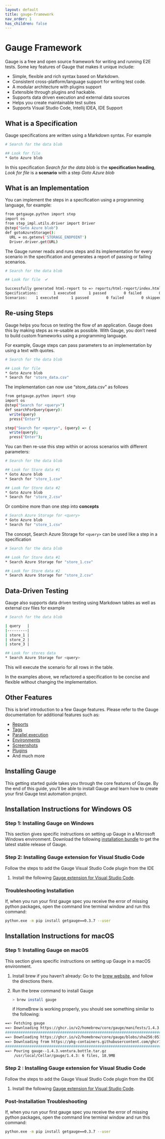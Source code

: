```yaml
---
layout: default
title: gauge-framework
nav_order: 1
has_children: false
---
```


# Gauge Framework

Gauge is a free and open source framework for writing and running E2E tests. Some key features of Gauge that makes it unique include:

- Simple, flexible and rich syntax based on Markdown.
- Consistent cross-platform/language support for writing test code.
- A modular architecture with plugins support
- Extensible through plugins and hackable.
- Supports data driven execution and external data sources
- Helps you create maintainable test suites
- Supports Visual Studio Code, Intellij IDEA, IDE Support

## What is a Specification

Gauge specifications are written using a Markdown syntax. For example

```bash
# Search for the data blob

## Look for file
* Goto Azure blob
```

In this specification *Search for the data blob* is the **specification heading**, *Look for file* is a **scenario** with a step *Goto Azure blob*

## What is an Implementation

You can implement the steps in a specification using a programming language, for example:

```bash
from getgauge.python import step
import os
from step_impl.utils.driver import Driver
@step("Goto Azure blob")
def gotoAzureStorage():
  URL = os.getenv('STORAGE_ENDPOINT')
  Driver.driver.get(URL)
```

The Gauge runner reads and runs steps and its implementation for every scenario in the specification and generates a report of passing or failing scenarios.

```bash
# Search for the data blob

## Look for file  ✔

Successfully generated html-report to => reports/html-report/index.html
Specifications:       1 executed      1 passed        0 failed        0 skipped
Scenarios:    1 executed      1 passed        0 failed        0 skipped
```

## Re-using Steps

Gauge helps you focus on testing the flow of an application. Gauge does this by making steps as re-usable as possible. With Gauge, you don’t need to build custom frameworks using a programming language.

For example, Gauge steps can pass parameters to an implementation by using a text with quotes.

```bash
# Search for the data blob

## Look for file
* Goto Azure blob
* Search for "store_data.csv"
```

The implementation can now use “store_data.csv” as follows

```bash
from getgauge.python import step
import os
@step("Search for <query>")
def searchForQuery(query):
  write(query)
  press("Enter")

step("Search for <query>", (query) => {
  write(query);
  press("Enter");
```

You can then re-use this step within or across scenarios with different parameters:

```bash
# Search for the data blob

## Look for Store data #1
* Goto Azure blob
* Search for "store_1.csv"

## Look for Store data #2
* Goto Azure blob
* Search for "store_2.csv"
```

Or combine more than one step into **concepts**

```bash
# Search Azure Storage for <query>
* Goto Azure blob
* Search for "store_1.csv"
```

The concept, Search Azure Storage for `<query>` can be used like a step in a specification

```bash
# Search for the data blob

## Look for Store data #1
* Search Azure Storage for "store_1.csv"

## Look for Store data #2
* Search Azure Storage for "store_2.csv"
```

## Data-Driven Testing

Gauge also supports data driven testing using Markdown tables as well as external csv files for example

```bash
# Search for the data blob

| query   |
|---------|
| store_1 |
| store_2 |
| store_3 |

## Look for stores data
* Search Azure Storage for <query>
```

This will execute the scenario for all rows in the table.

In the examples above, we refactored a specification to be concise and flexible without changing the implementation.

## Other Features

This is brief introduction to a few Gauge features. Please refer to the Gauge documentation for additional features such as:

- [Reports](https://docs.gauge.org/getting_started/view-a-report.html)
- [Tags](https://docs.gauge.org/execution.html?#filter-specifications-and-scenarios-by-using-tags)
- [Parallel execution](https://docs.gauge.org/execution.html#filter-specifications-and-scenarios-by-using-tags)
- [Environments](https://docs.gauge.org/configuration.html#using-environments-in-a-gauge-project)
- [Screenshots](https://docs.gauge.org/writing-specifications.html#taking-custom-screenshots)
- [Plugins](https://docs.gauge.org/plugin.html)
- And much more

## Installing Gauge

This getting started guide takes you through the core features of Gauge. By the end of this guide, you’ll be able to install Gauge and learn how to create your first Gauge test automation project.

## Installation Instructions for Windows OS

### Step 1: Installing Gauge on Windows

This section gives specific instructions on setting up Gauge in a Microsoft Windows environment.
Download the following [installation bundle](https://github.com/getgauge/gauge/releases/download/v1.0.6/gauge-1.0.6-windows.x86_64.exe) to get the latest stable release of Gauge.

### Step 2: Installing Gauge extension for Visual Studio Code

Follow the steps to add the Gauge Visual Studio Code plugin from the IDE

1. Install the following [Gauge extension for Visual Studio Code](https://marketplace.visualstudio.com/items?itemName=getgauge.gauge).

### Troubleshooting Installation

If, when you run your first gauge spec you receive the error of missing python packages, open the command line terminal window and run this command:

```bash
python.exe -m pip install getgauge==0.3.7 --user
```

## Installation Instructions for macOS

### Step 1: Installing Gauge on macOS

This section gives specific instructions on setting up Gauge in a macOS environment.

1. Install brew if you haven’t already: Go to the [brew website](https://brew.sh/), and follow the directions there.
2. Run the brew command to install Gauge

   ```bash
   > brew install gauge
   ```

   if HomeBrew is working properly, you should see something similar to the following:

```bash
==> Fetching gauge
==> Downloading https://ghcr.io/v2/homebrew/core/gauge/manifests/1.4.3
######################################################################## 100.0%
==> Downloading https://ghcr.io/v2/homebrew/core/gauge/blobs/sha256:05117bb3c0b2efeafe41e817cd3ad86307c1d2ea7e0e835655c4b51ab2472893
==> Downloading from https://pkg-containers.githubusercontent.com/ghcr1/blobs/sha256:05117bb3c0b2efeafe41e817cd3ad86307c1d2ea7e0e835655c4b51ab2472893?se=2022-12-13T12%3A35%3A00Z&sig=I78SuuwNgSMFoBTT
######################################################################## 100.0%
==> Pouring gauge--1.4.3.ventura.bottle.tar.gz
    /usr/local/Cellar/gauge/1.4.3: 6 files, 18.9MB
```

### Step 2 : Installing Gauge extension for Visual Studio Code

Follow the steps to add the Gauge Visual Studio Code plugin from the IDE

1. Install the following [Gauge extension for Visual Studio Code](https://marketplace.visualstudio.com/items?itemName=getgauge.gauge).

### Post-Installation Troubleshooting

If, when you run your first gauge spec you receive the error of missing python packages, open the command line terminal window and run this command:

```bash
python.exe -m pip install getgauge==0.3.7 --user
```
